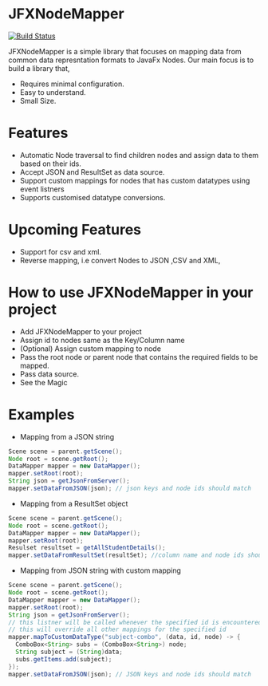 # JFXNodeMapper

[![Build Status](https://camo.githubusercontent.com/cfcaf3a99103d61f387761e5fc445d9ba0203b01/68747470733a2f2f7472617669732d63692e6f72672f6477796c2f657374612e7376673f6272616e63683d6d6173746572)](https://github.com/CaptainParanoid/JFXNodeMapper)

JFXNodeMapper is a simple library that focuses on mapping data from common data represntation formats to JavaFx Nodes. Our main focus is to build a library that,

  - Requires minimal configuration.
  - Easy to understand.
  - Small Size.

# Features

  - Automatic Node traversal to find children nodes and assign data to them based on their ids.
  - Accept JSON and ResultSet as data source.
  - Support custom mappings for nodes that has custom datatypes using event listners
  - Supports customised datatype conversions.
  
#   Upcoming Features
- Support for csv and xml.
- Reverse mapping, i.e convert Nodes to JSON ,CSV and XML,


# How to use JFXNodeMapper in your project
  - Add JFXNodeMapper to your project
  - Assign id to nodes same as the Key/Column name
  - (Optional) Assign custom mapping to node
  - Pass the root node or parent node that contains the required fields to be mapped.
  - Pass data source.
  - See the Magic
  
# Examples

* Mapping from a JSON string
```java
Scene scene = parent.getScene();
Node root = scene.getRoot();
DataMapper mapper = new DataMapper();
mapper.setRoot(root);
String json = getJsonFromServer();
mapper.setDataFromJSON(json); // json keys and node ids should match
```

* Mapping from a ResultSet object
```java
Scene scene = parent.getScene();
Node root = scene.getRoot();
DataMapper mapper = new DataMapper();
mapper.setRoot(root);
Resulset resultset = getAllStudentDetails();
mapper.setDataFromResultSet(resultSet); //column name and node ids should match
```

* Mapping from JSON string with custom mapping
```java
Scene scene = parent.getScene();
Node root = scene.getRoot();
DataMapper mapper = new DataMapper();
mapper.setRoot(root);
String json = getJsonFromServer();
// this listner will be called whenever the specified id is encountered.
// this will override all other mappings for the specified id
mapper.mapToCustomDataType("subject-combo", (data, id, node) -> {
  ComboBox<String> subs = (ComboBox<String>) node;
  String subject = (String)data;
  subs.getItems.add(subject);
});
mapper.setDataFromJSON(json); // JSON keys and node ids should match
```

